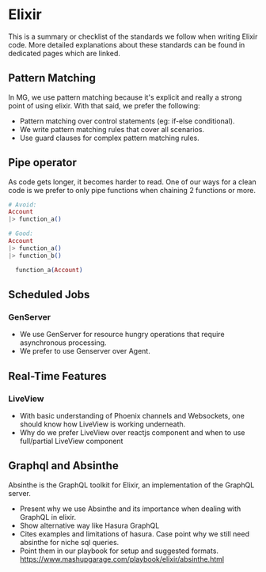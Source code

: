 # Elixir
This is a summary or checklist of the standards we follow when writing Elixir code. More detailed explanations about these standards can be found in dedicated pages which are linked.

## Pattern Matching
In MG, we use pattern matching because it's explicit and really a strong point of using elixir. With that said, we prefer the following:
- Pattern matching over control statements (eg: if-else conditional).
- We write pattern matching rules that cover all scenarios.
- Use guard clauses for complex pattern matching rules.

## Pipe operator
As code gets longer, it becomes harder to read. One of our ways for a clean code is we prefer to only pipe functions when chaining 2 functions or more.

```elixir
# Avoid:
Account
|> function_a()

# Good:
Account
|> function_a()
|> function_b()

  function_a(Account)
```

## Scheduled Jobs

### GenServer
- We use GenServer for resource hungry operations that require asynchronous processing.
- We prefer to use Genserver over Agent.

## Real-Time Features

### LiveView
- With basic understanding of Phoenix channels and Websockets, one should know how LiveView is working underneath.
- Why do we prefer LiveView over reactjs component and when to use full/partial LiveView component

## Graphql and Absinthe
Absinthe is the GraphQL toolkit for Elixir, an implementation of the GraphQL server.
- Present why we use Absinthe and its importance when dealing with GraphQL in elixir.
- Show alternative way like Hasura GraphQL
- Cites examples and limitations of hasura. Case point why we still need absinthe for niche sql queries.
- Point them in our playbook for setup and suggested formats. https://www.mashupgarage.com/playbook/elixir/absinthe.html

